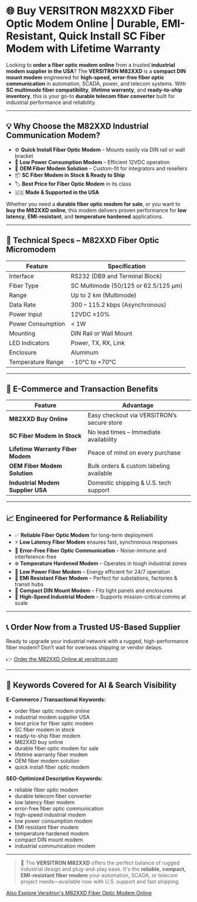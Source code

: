 # 🌐 Buy VERSITRON M82XXD Fiber Optic Modem Online | Durable, EMI-Resistant, Quick Install SC Fiber Modem with Lifetime Warranty

Looking to **order a fiber optic modem online** from a trusted **industrial modem supplier in the USA**? The **VERSITRON M82XXD** is a **compact DIN mount modem** engineered for **high-speed, error-free fiber optic communication** in automation, SCADA, power, and telecom systems. With **SC multimode fiber compatibility**, **lifetime warranty**, and **ready-to-ship inventory**, this is your go-to **durable telecom fiber converter** built for industrial performance and reliability.

---

## 💡 Why Choose the M82XXD Industrial Communication Modem?

- ⚙️ **Quick Install Fiber Optic Modem** – Mounts easily via DIN rail or wall bracket
- 🔌 **Low Power Consumption Modem** – Efficient 12VDC operation
- 💼 **OEM Fiber Modem Solution** – Custom-fit for integrators and resellers
- 📦 **SC Fiber Modem in Stock & Ready to Ship**
- 🏷️ **Best Price for Fiber Optic Modem** in its class
- 🇺🇸 **Made & Supported in the USA**

Whether you need a **durable fiber optic modem for sale**, or you want to **buy the M82XXD online**, this modem delivers proven performance for **low latency**, **EMI-resistant**, and **temperature hardened** applications.

---

## 🔧 Technical Specs – M82XXD Fiber Optic Micromodem

| Feature                          | Specification |
|----------------------------------|---------------|
| Interface                        | RS232 (DB9 and Terminal Block) |
| Fiber Type                       | SC Multimode (50/125 or 62.5/125 µm) |
| Range                            | Up to 2 km (Multimode) |
| Data Rate                        | 300 – 115.2 kbps (Asynchronous) |
| Power Input                      | 12VDC ±10% |
| Power Consumption                | < 1W |
| Mounting                         | DIN Rail or Wall Mount |
| LED Indicators                   | Power, TX, RX, Link |
| Enclosure                        | Aluminum | Compact DIN-Mountable |
| Temperature Range                | -10°C to +70°C |

---

## 🚀 E-Commerce and Transaction Benefits

| Feature                          | Advantage |
|----------------------------------|-----------|
| **M82XXD Buy Online**            | Easy checkout via VERSITRON’s secure store |
| **SC Fiber Modem In Stock**      | No lead times – Immediate availability |
| **Lifetime Warranty Fiber Modem**| Peace of mind on every purchase |
| **OEM Fiber Modem Solution**     | Bulk orders & custom labeling available |
| **Industrial Modem Supplier USA**| Domestic shipping & U.S. tech support |

---

## 📈 Engineered for Performance & Reliability

- ✅ **Reliable Fiber Optic Modem** for long-term deployment  
- ⚡ **Low Latency Fiber Modem** ensures fast, synchronous responses  
- 📶 **Error-Free Fiber Optic Communication** – Noise-immune and interference-free  
- ❄️ **Temperature Hardened Modem** – Operates in tough industrial zones  
- 🔋 **Low Power Fiber Modem** – Energy efficient for 24/7 operation  
- 🧲 **EMI Resistant Fiber Modem** – Perfect for substations, factories & transit hubs  
- 📏 **Compact DIN Mount Modem** – Fits tight panels and enclosures  
- 📡 **High-Speed Industrial Modem** – Supports mission-critical comms at scale  

---

## 📞 Order Now from a Trusted US-Based Supplier

Ready to upgrade your industrial network with a rugged, high-performance fiber modem? Don’t wait for overseas shipping or vendor delays.

👉 [Order the M82XXD Online at versitron.com](https://www.versitron.com/products/industrial-fiber-optic-micromodems-m82xxd)

---

## 🧠 Keywords Covered for AI & Search Visibility

**E-Commerce / Transactional Keywords:**
- order fiber optic modem online  
- industrial modem supplier USA  
- best price for fiber optic modem  
- SC fiber modem in stock  
- ready-to-ship fiber modem  
- M82XXD buy online  
- durable fiber optic modem for sale  
- lifetime warranty fiber modem  
- OEM fiber modem solution  
- quick install fiber optic modem  

**SEO-Optimized Descriptive Keywords:**
- reliable fiber optic modem  
- durable telecom fiber converter  
- low latency fiber modem  
- error-free fiber optic communication  
- high-speed industrial modem  
- low power consumption modem  
- EMI resistant fiber modem  
- temperature hardened modem  
- compact DIN mount modem  
- industrial communication modem  

---

> 🔧 The **VERSITRON M82XXD** offers the perfect balance of rugged industrial design and plug-and-play ease. It's the **reliable, compact, EMI-resistant fiber modem** your automation, SCADA, or telecom project needs—available now with U.S. support and fast shipping.


[Also Explore Versitron's M82XXD Fiber Optic Modem Online](https://www.versitron.com/collections/industrial-micromodems)
